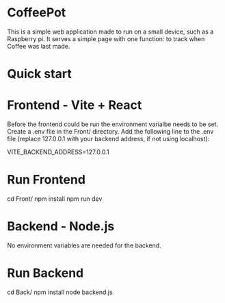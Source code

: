 # CoffeePot

This is a simple web application made to run on a small device, such as a Raspberry pi. It serves a simple page with one function: to track when Coffee was last made. 

# Quick start

# Frontend - Vite + React
Before the frontend could be run the environment varialbe needs to be set. Create a .env file in the Front/ directory. Add the following line to the .env file (replace 127.0.0.1 with your backend address, if not using localhost):

VITE_BACKEND_ADDRESS=127.0.0.1

# Run Frontend
cd Front/
npm install
npm run dev

# Backend - Node.js
No environment variables are needed for the backend.

# Run Backend
cd Back/
npm install
node backend.js
